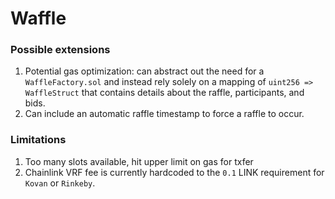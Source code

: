 # Waffle

### Possible extensions

1. Potential gas optimization: can abstract out the need for a `WaffleFactory.sol` and instead rely solely on a mapping of `uint256 => WaffleStruct` that contains details about the raffle, participants, and bids.
2. Can include an automatic raffle timestamp to force a raffle to occur.

### Limitations

1. Too many slots available, hit upper limit on gas for txfer
2. Chainlink VRF fee is currently hardcoded to the `0.1` LINK requirement for `Kovan` or `Rinkeby`.